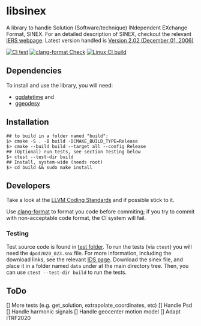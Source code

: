 
# libsinex

A library to handle Solution (Software/technique) INdependent EXchange Format, SINEX.
For an detailed description of SINEX, checkout the relevant 
[IERS webpage](https://www.iers.org/IERS/EN/Organization/AnalysisCoordinator/SinexFormat/sinex.html).
Latest version handled is 
[Version 2.02 (December 01, 2006)](https://www.iers.org/SharedDocs/Publikationen/EN/IERS/Documents/ac/sinex/sinex_v202_pdf.pdf;jsessionid=D3307FA604FD12ACBE02A30C3D9AFC30.live1?__blob=publicationFile&v=2)


[![CI test](https://github.com/xanthospap/libsinex/actions/workflows/test-libsinex.yml/badge.svg)](https://github.com/xanthospap/libsinex/actions/workflows/test-libsinex.yml)
[![clang-format Check](https://github.com/xanthospap/libsinex/actions/workflows/clang-format-check.yml/badge.svg)](https://github.com/xanthospap/libsinex/actions/workflows/clang-format-check.yml)
[![Linux CI build](https://github.com/xanthospap/libsinex/actions/workflows/cpp-linux-build.yml/badge.svg)](https://github.com/xanthospap/libsinex/actions/workflows/cpp-linux-build.yml)

## Dependencies
To install and use the library, you will need:

* [ggdatetime](https://github.com/xanthospap/ggdatetime) and
* [ggeodesy](https://github.com/xanthospap/ggeodesy)

## Installation

```
## to build in a folder named "build":
$> cmake -S . -B build -DCMAKE_BUILD_TYPE=Release
$> cmake --build build --target all --config Release
## (Optional) run tests, see section Testing below
$> ctest --test-dir build
## Install, system-wide (needs root)
$> cd build && sudo make install
```

## Developers
Take a look at the [LLVM Coding Standards](https://llvm.org/docs/CodingStandards.html) 
and if possible stick to it. 

Use [clang-format](https://clang.llvm.org/docs/ClangFormat.html)
to format you code before commiting; if you try to commit with non-acceptable 
code format, the CI system will fail.

### Testing
Test source code is found in [test folder](https://github.com/xanthospap/libsinex/tree/main/test). 
To run the tests (via `ctest`) you will need the `dpod2020_023.snx` file. For 
more information, including the download links, see the relevant [IDS page](https://ids-doris.org/combination/dpod.html). 
Download the sinex file, and place it in a folder named `data` under at the main 
directory tree. Then, you can use `ctest --test-dir build` to run the tests.

## ToDo

[] More tests (e.g. get_solution, extrapolate_coordinates, etc)
[] Handle Psd
[] Handle harmonic signals
[] Handle geocenter motion model
[] Adapt ITRF2020
